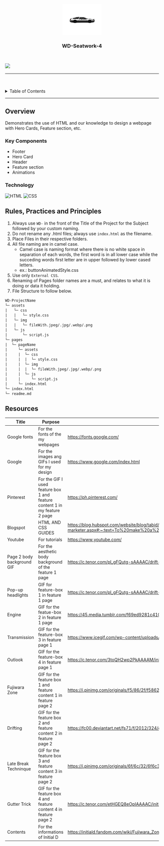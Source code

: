 <a name="readme-top">

<br/>

<br />
<div align="center">
  <a href="https://github.com/Amielskiii/">
  <!-- TODO: If you want to add logo or banner you can add it here -->
    <img src="./assets/image/AE86-removebg-preview (2).png" alt="AE86" width="130" height="100">
  </a>
<!-- TODO: Change Title to the name of the title of your Project -->
  <h3 align="center">WD-Seatwork-4</h3>
</div>
<!-- TODO: Make a short description -->
<div align="center">
</div>

<br />

<!-- TODO: Change the zyx-0314 into your github username  -->
<!-- TODO: Change the WD-Template-Project into the same name of your folder -->
![](https://visit-counter.vercel.app/counter.png?page=zyx-0314/WD-Template-Project)

---

<br />
<br />

<!-- TODO: If you want to add more layers for your readme -->
<details>
  <summary>Table of Contents</summary>
  <ol>
    <li>
      <a href="#overview">Overview</a>
      <ol>
        <li>
          <a href="#key-components">Key Components</a>
        </li>
        <li>
          <a href="#technology">Technology</a>
        </li>
      </ol>
    </li>
    <li>
      <a href="#rule,-practices-and-principles">Rules, Practices and Principles</a>
    </li>
    <li>
      <a href="#resources">Resources</a>
    </li>
  </ol>
</details>

---

## Overview

<!-- TODO: To be changed -->
<!-- The following are just sample -->
  Demonstrates the use of HTML and our knowledge to design a webpage with Hero Cards, Feature section, etc.

### Key Components
<!-- TODO: List of Key Components -->
<!-- The following are just sample -->
- Footer
- Hero Card
- Header
- Feature section
- Animations

### Technology
<!-- TODO: List of Technology Used -->
![HTML](https://img.shields.io/badge/HTML-E34F26?style=for-the-badge&logo=html5&logoColor=white)
![CSS](https://img.shields.io/badge/CSS-1572B6?style=for-the-badge&logo=css3&logoColor=white)

## Rules, Practices and Principles
1. Always use `WD-` in the front of the Title of the Project for the Subject followed by your custom naming.
2. Do not rename any .html files; always use `index.html` as the filename.
3. Place Files in their respective folders.
4. All file naming are in camel case.
   - Camel case is naming format where there is no white space in separation of each words, the first word is in all lower case while the succeding words first letter are in upper followed by lower cased letters.
   - ex.: buttonAnimatedStyle.css
5. Use only `External CSS`.
6. Renaming of Pages folder names are a must, and relates to what it is doing or data it holding.
7. File Structure to follow below.

```
WD-ProjectName
└─ assets
|   └─ css
|   |   └─ style.css
|   └─ img
|   |   └─ fileWith.jpeg/.jpg/.webp/.png
|   └─ js
|       └─ script.js
└─ pages
|  └─ pageName
|     └─ assets
|     |  └─ css
|     |  |  └─ style.css
|     |  └─ img
|     |  |  └─ fileWith.jpeg/.jpg/.webp/.png
|     |  └─ js
|     |     └─ script.js
|     └─ index.html
└─ index.html
└─ readme.md
```

## Resources

<!-- TODO: Add References -->
| Title | Purpose | Link |
|-|-|-|
| Google fonts | For the fonts of the my webpages | https://fonts.google.com/ |
| Google | For the images ang GIFs I used for my design | https://www.google.com/index.html |
| Pinterest | For the GIF I used feature box 1 and feature content 1 in my feature 2 page | https://ph.pinterest.com/ |
| Blogspot  | HTML AND CSS GUIDES | https://blog.hubspot.com/website/blog/tabid/6307/bid/19727/easy-html-tricks-for-the-non-technical-marketer.aspx#:~:text=To%20make%20a%20horizontal%20line%20in%20HTML%2C%20use%20the%20%3Chr,not%20have%20a%20closing%20tag.|
| Youtube | For tutorials | https://www.youtube.com/ |
| Page 2 body background GIF | For the aesthetic body background of the feature 1 page | https://c.tenor.com/pl_gFQutg-sAAAAC/drift-240sx.gif |
| Pop-up headlights | GIF for feature-box 1 in feature 1 page | https://c.tenor.com/pl_gFQutg-sAAAAC/drift-240sx.gif
| Engine | GIF for the featue-box 2 in feature 1 page | https://45.media.tumblr.com/f69ed9281c4104036787573b4cc2c01e/tumblr_nizol00xh61qik957o1_400.gif|
| Transmission | GIF for the feature-box 3 in feature page 1 | https://www.icegif.com/wp-content/uploads/2022/09/icegif-107.gif |
| Outlook | GIF for the feature-box 4 in feature page 1 | https://c.tenor.com/3toQH2wp2PkAAAAM/initial-d-toyota.gif |
| Fujiwara Zone | GIF for the feature box 1 and feature content 1 in feature page 2 | https://i.pinimg.com/originals/f5/86/2f/f5862fc8d526d924dd086f53f61e4721.gif | 
| Drifting | GIF for the feature box 2 and feature content 2 in feature page 2 | https://fc00.deviantart.net/fs71/f/2012/324/d/7/initial_d_by_aimesick-d5lny6h.gif |
| Late Break Techninque | GIF for the feature box 3 and feature content 3 in feature page 2 | https://i.pinimg.com/originals/6f/6c/32/6f6c328f76c86cc3952c58c5d1c4bec5.gif |
| Gutter Trick | GIF for the feature box 4 and feature content 4 in feature page 2 | https://c.tenor.com/etHGEQ8eOpIAAAAC/initiald-car.gif |
| Contents | For the informations of Initial D | https://initiald.fandom.com/wiki/Fujiwara_Zone |




